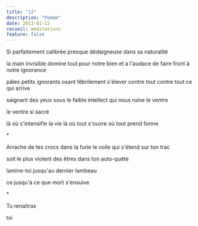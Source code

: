 ```yaml
---
title: "12"
description: "Poème"
date: 2013-01-12
recueil: meditations
feature: false
---
```


Si parfaitement calibrée
presque dédaigneuse dans sa naturalité

la main invisible domine tout pour notre bien
et a l'audace de faire front à notre ignorance

pâles petits ignorants
osant fébrilement s'élever contre tout
contre tout ce qui arrive

saignant des yeux sous le faible intellect
qui nous ruine le ventre

le ventre si sacré

là où s'intensifie la vie
là où tout s'ouvre
où tout prend forme

\*

Arrache de tes crocs dans la furie
le voile qui s'étend sur ton trac

soit le plus violent des êtres
dans ton auto-quête

lamine-toi
jusqu'au dernier lambeau

ce jusqu'à ce que mort s'ensuive

\*

Tu renaitras

toi
